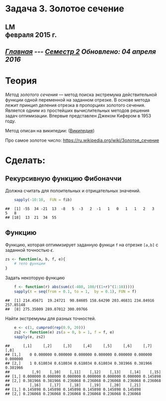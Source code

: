 # Задача 3. Золотое сечение
LM  
 февраля 2015 г.  
----------------------
*[Главная](http://leonovmx.github.io/info/index.html) --- [Семестр 2](./index/html)*
*Обновлено: 04 апреля 2016*
----------------------

# Теория

*Метод золотого сечения* — метод поиска экстремума действительной функции одной переменной на заданном отрезке. В основе метода лежит принцип деления отрезка в пропорциях золотого сечения. Является одним из простейших вычислительных методов решения задач оптимизации. Впервые представлен Джеком Кифером в 1953 году.

Метод описан на википедии: ([Википедия](https://ru.wikipedia.org/wiki/Метод_золотого_сечения))

Про самое золотое число:
https://ru.wikipedia.org/wiki/Золотое_сечение

# Сделать:

## Рекурсивную функцию Фибоначчи

Должна считать для полоительных и отрицательных значений.




```r
    sapply(-10:10,  FUN = fib)
```

```
##  [1] -55  34 -21  13  -8   5  -3   2  -1   1   0   1   1   2   3   5   8
## [18]  13  21  34  55
```

## Функцию

Функцию, которая оптимизирует заданную функци `f` на отрезке `[a,b]`
с заданной точностью $\epsilon$.



```r
zs <- function(a, b, f, e){
    # тело функции
}
```




Задать некоторую функцию

```r
    f <- function(r) abs(sum(c(-400, 100/((1+r)^(1:10)))))
    sapply(X = seq(from = 0.1, to = 1,  by = 0.1), FUN = f)
```

```
##  [1] 214.45671  19.24721  90.84605 158.64290 203.46831 234.84916 257.85148
##  [8] 275.35009 289.07012 300.09766
```

Найти экстремумы для разных точностей.


```r
    e <- c(1, cumprod(rep(0.9, 20)))
    zs2 <- function(e) zs(a = 0, b = 1, f = f, e)
    sapply(e, zs2)
```

```
##      [,1]     [,2]     [,3]     [,4]     [,5]     [,6]     [,7]     [,8]
## [1,]    0 0.000000 0.000000 0.000000 0.000000 0.000000 0.000000 0.000000
## [2,]    1 0.618034 0.618034 0.618034 0.618034 0.381966 0.381966 0.381966
##          [,9]    [,10]    [,11]    [,12]    [,13]    [,14]    [,15]
## [1,] 0.000000 0.000000 0.000000 0.000000 0.000000 0.000000 0.145898
## [2,] 0.381966 0.381966 0.236068 0.236068 0.236068 0.236068 0.236068
##         [,16]    [,17]    [,18]    [,19]    [,20]    [,21]
## [1,] 0.145898 0.145898 0.145898 0.145898 0.145898 0.145898
## [2,] 0.236068 0.236068 0.236068 0.236068 0.236068 0.236068
```



